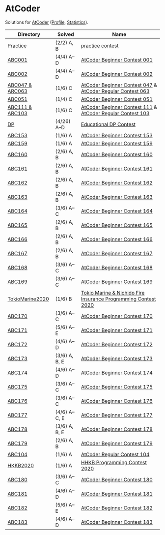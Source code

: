 <!-- SPDX-License-Identifier: X11 -->
# AtCoder

Solutions for [AtCoder](https://atcoder.jp/) ([Profile](https://atcoder.jp/users/jthvai), [Statistics](https://kenkoooo.com/atcoder#/user/jthvai)).

| Directory                             | Solved             | Name
| ---                                   | ---                | ---
| [Practice](./Practice/)               | (2/2) A, B         | [practice contest](https://atcoder.jp/contests/practice)
| [ABC001](./ABC001/)                   | (4/4) A&ndash;D    | [AtCoder Beginner Contest 001](https://atcoder.jp/contests/abc001)
| [ABC002](./ABC002/)                   | (4/4) A&ndash;D    | [AtCoder Beginner Contest 002](https://atcoder.jp/contests/abc002)
| [ABC047 & ARC063](./ABC047_&_ARC063/) | (1/6) C            | [AtCoder Beginner Contest 047](https://atcoder.jp/contests/abc047) & [AtCoder Regular Contest 063](https://atcoder.jp/contests/arc063)
| [ABC051](./ABC051/)                   | (1/4) C            | [AtCoder Beginner Contest 051](https://atcoder.jp/contests/abc051)
| [ABC111 & ARC103](./ABC111_&_ARC103/) | (1/6) C            | [AtCoder Beginner Contest 111](https://atcoder.jp/contests/abc111) & [AtCoder Regular Contest 103](https://atcoder.jp/contests/arc103)
| [DP](./DP/)                           | (4/26) A&ndash;D   | [Educational DP Contest](https://atcoder.jp/contests/dp)
| [ABC153](./ABC153/)                   | (1/6) A            | [AtCoder Beginner Contest 153](https://atcoder.jp/contests/abc153)
| [ABC159](./ABC159/)                   | (1/6) A            | [AtCoder Beginner Contest 159](https://atcoder.jp/contests/abc159)
| [ABC160](./ABC160/)                   | (2/6) A, B         | [AtCoder Beginner Contest 160](https://atcoder.jp/contests/abc160)
| [ABC161](./ABC161/)                   | (2/6) A, B         | [AtCoder Beginner Contest 161](https://atcoder.jp/contests/abc161)
| [ABC162](./ABC162/)                   | (2/6) A, B         | [AtCoder Beginner Contest 162](https://atcoder.jp/contests/abc162)
| [ABC163](./ABC163/)                   | (2/6) A, B         | [AtCoder Beginner Contest 163](https://atcoder.jp/contests/abc163)
| [ABC164](./ABC164/)                   | (3/6) A&ndash;C    | [AtCoder Beginner Contest 164](https://atcoder.jp/contests/abc164)
| [ABC165](./ABC165/)                   | (2/6) A, B         | [AtCoder Beginner Contest 165](https://atcoder.jp/contests/abc165)
| [ABC166](./ABC166/)                   | (2/6) A, B         | [AtCoder Beginner Contest 166](https://atcoder.jp/contests/abc166)
| [ABC167](./ABC167/)                   | (2/6) A, B         | [AtCoder Beginner Contest 167](https://atcoder.jp/contests/abc167)
| [ABC168](./ABC168/)                   | (3/6) A&ndash;C    | [AtCoder Beginner Contest 168](https://atcoder.jp/contests/abc168)
| [ABC169](./ABC169/)                   | (3/6) A&ndash;C    | [AtCoder Beginner Contest 169](https://atcoder.jp/contests/abc169)
| [TokioMarine2020](./TokioMarine2020/) | (1/6) B            | [Tokio Marine & Nichido Fire Insurance Programming Contest 2020](https://atcoder.jp/contests/tokiomarine2020)
| [ABC170](./ABC170/)                   | (3/6) A&ndash;C    | [AtCoder Beginner Contest 170](https://atcoder.jp/contests/abc170)
| [ABC171](./ABC171/)                   | (5/6) A&ndash;E    | [AtCoder Beginner Contest 171](https://atcoder.jp/contests/abc171)
| [ABC172](./ABC172/)                   | (4/6) A&ndash;D    | [AtCoder Beginner Contest 172](https://atcoder.jp/contests/abc172)
| [ABC173](./ABC173/)                   | (3/6) A, B, E      | [AtCoder Beginner Contest 173](https://atcoder.jp/contests/abc173)
| [ABC174](./ABC174/)                   | (4/6) A&ndash;D    | [AtCoder Beginner Contest 174](https://atcoder.jp/contests/abc174)
| [ABC175](./ABC175/)                   | (3/6) A&ndash;C    | [AtCoder Beginner Contest 175](https://atcoder.jp/contests/abc175)
| [ABC176](./ABC176/)                   | (3/6) A&ndash;C    | [AtCoder Beginner Contest 176](https://atcoder.jp/contests/abc176)
| [ABC177](./ABC177/)                   | (4/6) A&ndash;C, E | [AtCoder Beginner Contest 177](https://atcoder.jp/contests/abc177)
| [ABC178](./ABC178/)                   | (3/6) A, B, E      | [AtCoder Beginner Contest 178](https://atcoder.jp/contests/abc178)
| [ABC179](./ABC179/)                   | (2/6) A, B         | [AtCoder Beginner Contest 179](https://atcoder.jp/contests/abc179)
| [ARC104](./ARC104/)                   | (1/6) A            | [AtCoder Regular Contest 104](https://atcoder.jp/contests/arc104)
| [HKKB2020](./HKKB2020/)               | (1/6) A            | [HHKB Programming Contest 2020](https://atcoder.jp/contests/hhkb2020)
| [ABC180](./ABC180/)                   | (3/6) A&ndash;C    | [AtCoder Beginner Contest 180](https://atcoder.jp/contests/abc180)
| [ABC181](./ABC181/)                   | (4/6) A&ndash;D    | [AtCoder Beginner Contest 181](https://atcoder.jp/contests/abc181)
| [ABC182](./ABC182/)                   | (5/6) A&ndash;E    | [AtCoder Beginner Contest 182](https://atcoder.jp/contests/abc182)
| [ABC183](./ABC183/)                   | (4/6) A&ndash;D    | [AtCoder Beginner Contest 183](https://atcoder.jp/contests/abc183)
